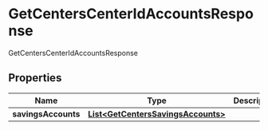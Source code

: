 

# GetCentersCenterIdAccountsResponse

GetCentersCenterIdAccountsResponse
## Properties

Name | Type | Description | Notes
------------ | ------------- | ------------- | -------------
**savingsAccounts** | [**List&lt;GetCentersSavingsAccounts&gt;**](GetCentersSavingsAccounts.md) |  |  [optional]



